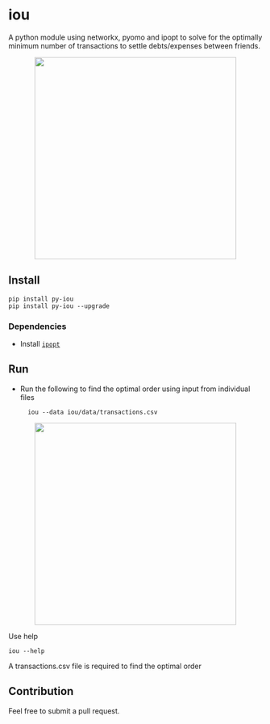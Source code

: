 # iou

A python module using networkx, pyomo and ipopt to solve for the optimally minimum number of transactions to settle debts/expenses between friends.

<p align="center">
<img src="https://raw.githubusercontent.com/kdheepak89/iou/master/screenshots/screenshot1.png" width="400" >
</p>

## Install

    pip install py-iou
    pip install py-iou --upgrade

### Dependencies

* Install [`ipopt`](https://projects.coin-or.org/Ipopt)

## Run

* Run the following to find the optimal order using input from individual files

        iou --data iou/data/transactions.csv

<p align="center">
<img src="https://raw.githubusercontent.com/kdheepak89/iou/master/screenshots/screenshot2.png" align="center" width="400" >
</p>

Use help

    iou --help

A transactions.csv file is required to find the optimal order

## Contribution

Feel free to submit a pull request.


